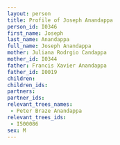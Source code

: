 ```yaml
---
layout: person
title: Profile of Joseph Anandappa
person_id: I0346
first_name: Joseph
last_name: Anandappa
full_name: Joseph Anandappa
mother: Juliana Rodrgio Candappa
mother_id: I0344
father: Francis Xavier Anandappa
father_id: I0019
children:
children_ids:
partners:
partner_ids:
relevant_trees_names:
 - Peter Braze Anandappa
relevant_trees_ids:
 - I500086
sex: M
---
```


